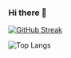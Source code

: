 ### Hi there 👋
[![GitHub Streak](https://streak-stats.demolab.com?user=alukan&theme=dark&hide_border=true&mode=weekly&hide_longest_streak=true&&starting_year=2023)](https://git.io/streak-stats)

![Top Langs](https://github-readme-stats.vercel.app/api/top-langs/?username=anuraghazra&layout=compact&hide=CSS,GLSL&langs_count=3)
<!--
**alukan/alukan** is a ✨ _special_ ✨ repository because its `README.md` (this file) appears on your GitHub profile.

Here are some ideas to get you started:

- 🔭 I’m currently working on ...
- 🌱 I’m currently learning ...
- 👯 I’m looking to collaborate on ...
- 🤔 I’m looking for help with ...
- 💬 Ask me about ...
- 📫 How to reach me: ...
- 😄 Pronouns: ...
- ⚡ Fun fact: ...
-->
